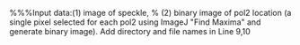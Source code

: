 %%%Input data:(1) image of speckle, 
% (2) binary image of pol2 location (a single pixel selected for each pol2 using ImageJ "Find Maxima" and generate binary image). 
Add directory and file names in Line 9,10 
